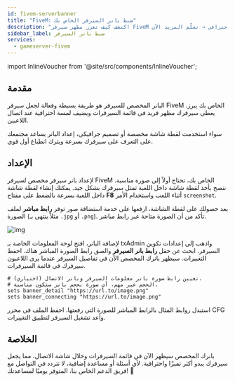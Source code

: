 ```yaml
---
id: fivem-serverbanner
title: "FiveM: ضبط بانر السيرفر الخاص بك"
description: "اكتشف كيف تعزز مظهر سيرفر FiveM الخاص بك ببانر مخصص لمظهر فريد واحترافي → تعلّم المزيد الآن"
sidebar_label: ضبط بانر السيرفر
services:
  - gameserver-fivem
---
```


import InlineVoucher from '@site/src/components/InlineVoucher';

## مقدمة

البانر المخصص للسيرفر هو طريقة بسيطة وفعالة لجعل سيرفر FiveM الخاص بك يبرز. يعطي سيرفرك مظهر فريد في قائمة السيرفرات ويضيف لمسة احترافية عند اتصال اللاعبين.

سواء استخدمت لقطة شاشة مخصصة أو تصميم جرافيكي، إعداد البانر يساعد مجتمعك على التعرف على سيرفرك بسرعة ويترك انطباع أول قوي.

<InlineVoucher />

## الإعداد

لإعداد بانر سيرفر مخصص لسيرفر FiveM الخاص بك، تحتاج أولاً إلى صورة مناسبة. ننصح بأخذ لقطة شاشة داخل اللعبة تمثل سيرفرك بشكل جيد. يمكنك إنشاء لقطة شاشة داخل اللعبة بسرعة بالضغط على مفتاح **F8** أثناء اللعب واستخدام الأمر `screenshot`.

بعد حصولك على لقطة الشاشة، ارفعها على خدمة استضافة صور توفر **رابط مباشر** لملف الصورة (مثلاً ينتهي بـ `.jpg` أو `.png`). تأكد من أن الصورة متاحة عبر رابط مباشر.

![img](https://screensaver01.zap-hosting.com/index.php/s/4sCEeKkyGEm3EXd/preview)

لإضافة البانر، افتح لوحة المعلومات الخاصة بـ txAdmin واذهب إلى إعدادات تكوين السيرفر. ابحث عن حقل **رابط بانر السيرفر** والصق رابط الصورة المباشر هناك. احفظ التغييرات. سيظهر بانرك المخصص الآن في تفاصيل السيرفر عندما يرى اللاعبون سيرفرك في قائمة السيرفرات.

```
# تعيين رابط صورة بانر معلومات السيرفر وبانر الاتصال (اختياري).
# الحجم غير مهم، أي صورة بحجم بانر ستكون مناسبة.
sets banner_detail "https://url.to/image.png"
sets banner_connecting "https://url.to/image.png"
```

استبدل روابط المثال بالرابط المباشر للصورة التي رفعتها. احفظ الملف في محرر CFG وأعد تشغيل السيرفر لتطبيق التغييرات.

## الخلاصة

بانرك المخصص سيظهر الآن في قائمة السيرفرات وخلال شاشة الاتصال، مما يجعل سيرفرك يبدو أكثر تميزًا واحترافية. لأي أسئلة أو مساعدة إضافية، لا تتردد في التواصل مع فريق الدعم الخاص بنا، المتوفر يوميًا لمساعدتك! 🙂

<InlineVoucher />